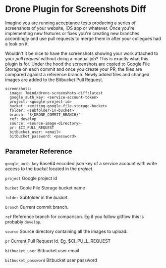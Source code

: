 # Drone Plugin for Screenshots Diff

Imagine you are running acceptance tests producing a series of screenshots of your website, iOS app or whatever. Once you're implementing new features or fixes you're creating new branches accordingly and use pull requests to merge them in after your collegues had a look on it. 

Wouldn't it be nice to have the screenshots showing your work attached to your *pull request* without doing a manual job? This is exactly what this plugin is for. Under the hood the screenshots are copied to Google File Storage on each commit and once you create your PR, the files are compared against a reference branch. Newly added files and changed images are added to the Bitbucket Pull Request.


    screenshots:
      image: 7mind/drone-screenshots-diff:latest
      google_auth_key: <service-account-token>
      project: <google-project-id>
      bucket: <exiting-google-file-storage-bucket>
      folder: <subfolder-in-bucket>
      branch: "${DRONE_COMMIT_BRANCH}"
      ref: develop
      source: <source-image-directory>
      pr: $CI_PULL_REQUEST
      bitbucket_user: <email>
      bitbucket_password: <password>

## Parameter Reference

```google_auth_key```
Base64 encoded json key of a service account with write access to the *bucket* located in the *project*.

```project```
Google project id

```bucket```
Goole File Storage bucket name

```folder```
Subfolder in the *bucket*.

```branch```
Current commit branch.

```ref```
Reference branch for comparison. Eg if you follow gitflow this is probably `develop`.

```source```
Source directory containing all the images to upload.

```pr```
Current Pull Request Id. Eg. $CI_PULL_REQUEST

```bitbucket_user```
Bitbucket user email

```bitbucket_password```
Bitbucket user password



